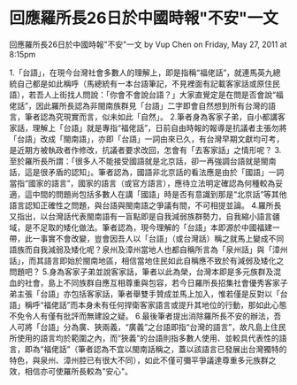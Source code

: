 # 回應羅所長26日於中國時報"不安"一文

回應羅所長26日於中國時報"不安"一文
by Vup Chen on Friday, May 27, 2011 at 8:15pm
 
1.「台語」，在現今台灣社會多數人的理解上，即是指稱“福佬話”，就連馬英九總統自己都是如此稱呼（馬總統有一本台語筆記，不見裡面有記載客家話或原住民語），若吾人上街找人問說：「你會不會說台語？」大家直覺定是在問是否會說“福佬話”，因此羅所長認為非閩南族群見「台語」二字即會自然想到所有台灣的語言，筆者認為究現實而言，似未如此「自然」。
2.筆者身為客家子弟，自小都講客家話，理解上「台語」就是專指“福佬話”，日前自由時報的報導是抗議者主張勿將「台語」改成「閩南語」，亦即「台語」一詞由來已久，有台灣早期文獻均可考，是近期方被執政者作修改，抗議者要求改回，怎會有「去客家話」之情形呢？
3.至於羅所長所謂：「很多人不能接受國語就是北京話，卻一再強調台語就是閩南話，這是很矛盾的認知」。筆者認為，國語非北京話的看法應是由於「國語」一詞當指“國家的語言”，國家的語言（或官方語言），應待立法明定確認為何種較為妥適，這中間的問題尚包括多數人在講「國語」時是否有意識到那是“北京話”等其他語言認知正確性之問題，與台語與閩南語之爭議有間，不可相提並論。
4.羅所長又指出，以台灣話代表閩南語有一盲點即是自我減弱族群勢力，自我縮小語言疆域，是不足取的矮化做法。筆者認為，現今理解的「台語」本即源於中國福建一帶，此一事實不會改變，豈會因吾人以「台語」（或台灣話）稱之就馬上變成不同語族而自我減弱及矮化呢？泉州及漳州當地人也都自稱所言為「泉州話」與「漳州話」，而其語言即始於閩南地區，相信當地住民如此自稱應不致於有減弱及矮化之問題吧？
5.身為客家子弟並說客家話，筆者以此為榮，台灣本即是多元族群及混血的社會，島上不同族群自應互相尊重與包容，若今日羅所長招集社會優秀客家子弟主張「台語」亦包括客家話，筆者舉雙手贊成並馬上加入，惟若僅是反對以「台語」稱呼“福佬話”而本身未有任何捍衛客家語言或提升其地位的行動，那如此心態不免令人有僅有批評而無建設之疑。
6.最後筆者提出消除羅所長不安的辦法，吾人可將「台語」分為廣、狹兩義，“廣義”之台語即指“台灣的語言”，故凡島上住民所使用的語言均於範圍之內，而“狹義”的台語則指多數人使用、並較具代表性的語言，即為“福佬話”（筆者認為不宜以閩南話稱之，蓋以該語言已發展出台灣獨特的特色，與泉州、漳州腔已有很大不同），如此不僅可彌平爭議達尊重多元族群之效，相信亦可使羅所長較為"安心"。
